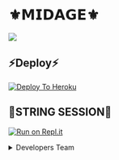 # ⚜️𝗠𝗜𝗗𝗔𝗚𝗘⚜️

<img src="https://telegra.ph/file/a1cd072881bb30668b09d.jpg"/>

## ⚡Deploy⚡


[![Deploy To Heroku](https://www.herokucdn.com/deploy/button.svg)](https://heroku.com/deploy?template=https://github.com/bot-support/MIDAGE)


## 💯STRING SESSION💯
[![Run on Repl.it](https://repl.it/badge/github/STARKGANG/friday)](https://repl.it/@Botsupport/MIDAGE?v=1.com)





<details>

<summary> Developers Team </summary>

<b>[OXILIC](https://t.me/Itz_oxiOp)</b>

<b>[AMAN](https://t.me/AmanPandeyDeveloperIN)</b>

<b>[BLAZE](https://t.me/blaze_opoo)</b>

<b>[HIT](@UnknownHackerOO1)</b>

<h1>#TEAMPATRICIA</h1>

</details>

